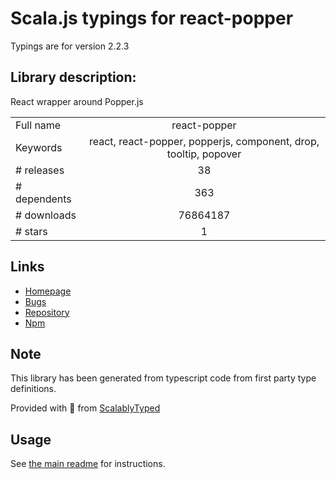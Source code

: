 
# Scala.js typings for react-popper

Typings are for version 2.2.3

## Library description:
React wrapper around Popper.js

|                    |                 |
| ------------------ | :-------------: |
| Full name          | react-popper |
| Keywords           | react, react-popper, popperjs, component, drop, tooltip, popover |
| # releases         | 38 |
| # dependents       | 363 |
| # downloads        | 76864187 |
| # stars            | 1 |

## Links
- [Homepage](https://github.com/souporserious/react-popper)
- [Bugs](https://github.com/souporserious/react-popper/issues)
- [Repository](https://github.com/souporserious/react-popper)
- [Npm](https://www.npmjs.com/package/react-popper)
    


## Note
This library has been generated from typescript code from first party type definitions.

Provided with :purple_heart: from [ScalablyTyped](https://github.com/oyvindberg/ScalablyTyped)

## Usage
See [the main readme](../../readme.md) for instructions.


